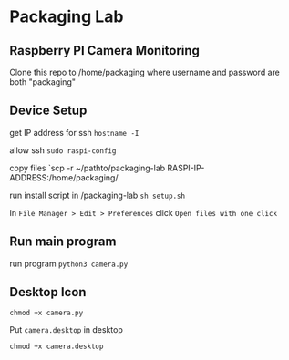 # Packaging Lab 
## Raspberry PI Camera Monitoring

Clone this repo to /home/packaging 
where username and password are both "packaging"
## Device Setup
get IP address for ssh
`hostname -I`

allow ssh
`sudo raspi-config`

copy files 
`scp -r ~/pathto/packaging-lab RASPI-IP-ADDRESS:/home/packaging/

run install script in /packaging-lab
`sh setup.sh`

In `File Manager > Edit > Preferences` click `Open files with one click`

## Run main program

run program
`python3 camera.py`

## Desktop Icon

`chmod +x camera.py`

Put `camera.desktop` in desktop

`chmod +x camera.desktop`